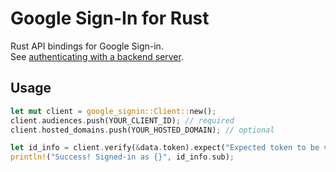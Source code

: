 Google Sign-In for Rust
=======================

Rust API bindings for Google Sign-in.  
See [authenticating with a backend server](https://developers.google.com/identity/sign-in/web/backend-auth).

## Usage
```rust
let mut client = google_signin::Client::new();
client.audiences.push(YOUR_CLIENT_ID); // required
client.hosted_domains.push(YOUR_HOSTED_DOMAIN); // optional

let id_info = client.verify(&data.token).expect("Expected token to be valid");
println!("Success! Signed-in as {}", id_info.sub);
```
